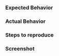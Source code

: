 <!-- Remove any unused sections before submitting the issue -->

### Expected Behavior


### Actual Behavior


### Steps to reproduce


### Screenshot